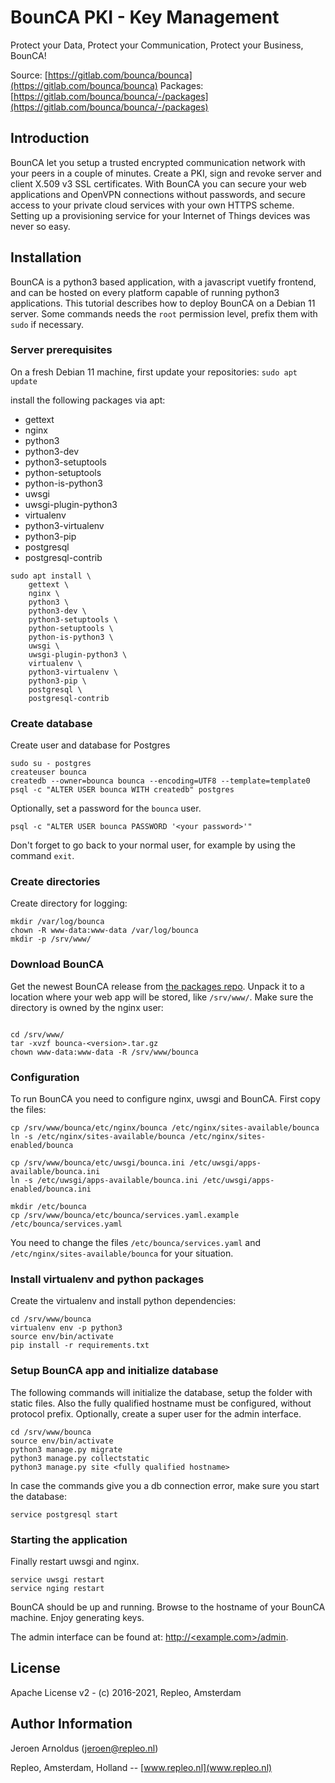 # BounCA PKI - Key Management

Protect your Data, Protect your Communication,
Protect your Business, BounCA!

Source: [https://gitlab.com/bounca/bounca](https://gitlab.com/bounca/bounca)
Packages: [https://gitlab.com/bounca/bounca/-/packages](https://gitlab.com/bounca/bounca/-/packages)

## Introduction

BounCA let you setup a trusted encrypted communication network with your peers in a couple of minutes.
Create a PKI, sign and revoke server and client X.509 v3 SSL certificates.
With BounCA you can secure your web applications and OpenVPN connections without passwords,
and secure access to your private cloud services with your own HTTPS scheme.
Setting up a provisioning service for your Internet of Things devices was never so easy.

## Installation

BounCA is a python3 based application, with a javascript vuetify frontend, and
can be hosted on every platform capable of running python3 applications.
This tutorial describes how to deploy BounCA on a Debian 11 server.
Some commands needs the `root` permission level, prefix them with `sudo` if necessary.

### Server prerequisites

On a fresh Debian 11 machine, first update your repositories:
`sudo apt update`

install the following packages via apt:

  - gettext
  - nginx
  - python3
  - python3-dev
  - python3-setuptools
  - python-setuptools
  - python-is-python3
  - uwsgi
  - uwsgi-plugin-python3
  - virtualenv
  - python3-virtualenv
  - python3-pip
  - postgresql
  - postgresql-contrib

```
sudo apt install \
    gettext \
    nginx \
    python3 \
    python3-dev \
    python3-setuptools \
    python-setuptools \
    python-is-python3 \
    uwsgi \
    uwsgi-plugin-python3 \
    virtualenv \
    python3-virtualenv \
    python3-pip \
    postgresql \
    postgresql-contrib
```

### Create database

Create user and database for Postgres
```
sudo su - postgres
createuser bounca
createdb --owner=bounca bounca --encoding=UTF8 --template=template0
psql -c "ALTER USER bounca WITH createdb" postgres
```

Optionally, set a password for the `bounca` user.
```
psql -c "ALTER USER bounca PASSWORD '<your password>'"
```

Don't forget to go back to your normal user, for example by using the command `exit`.

### Create directories

Create directory for logging:
```
mkdir /var/log/bounca
chown -R www-data:www-data /var/log/bounca
mkdir -p /srv/www/
```

### Download BounCA

Get the newest BounCA release from [the packages repo](https://gitlab.com/bounca/bounca/-/packages).
Unpack it to a location where your web app will be stored, like `/srv/www/`.
Make sure the directory is owned by the nginx user:
```

cd /srv/www/
tar -xvzf bounca-<version>.tar.gz
chown www-data:www-data -R /srv/www/bounca
```

### Configuration

To run BounCA you need to configure nginx, uwsgi and BounCA.
First copy the files:

```
cp /srv/www/bounca/etc/nginx/bounca /etc/nginx/sites-available/bounca
ln -s /etc/nginx/sites-available/bounca /etc/nginx/sites-enabled/bounca

cp /srv/www/bounca/etc/uwsgi/bounca.ini /etc/uwsgi/apps-available/bounca.ini
ln -s /etc/uwsgi/apps-available/bounca.ini /etc/uwsgi/apps-enabled/bounca.ini

mkdir /etc/bounca
cp /srv/www/bounca/etc/bounca/services.yaml.example /etc/bounca/services.yaml
```

You need to change the files `/etc/bounca/services.yaml` and `/etc/nginx/sites-available/bounca` for your situation.

### Install virtualenv and python packages

Create the virtualenv and install python dependencies:

```
cd /srv/www/bounca
virtualenv env -p python3
source env/bin/activate
pip install -r requirements.txt
```

### Setup BounCA app and initialize database

The following commands will initialize the database, setup the folder with
static files. Also the fully qualified hostname must be configured, without protocol prefix.
Optionally, create a super user for the admin interface.

```
cd /srv/www/bounca
source env/bin/activate
python3 manage.py migrate
python3 manage.py collectstatic
python3 manage.py site <fully qualified hostname>

```

In case the commands give you a db connection error, make sure you start the database:

```
service postgresql start
```

### Starting the application

Finally restart uwsgi and nginx.
```
service uwsgi restart
service nging restart
```

BounCA should be up and running. Browse to the hostname of your BounCA machine.
Enjoy generating keys.

The admin interface can be found at:
[http://<example.com>/admin](http://example.com/admin).

## License

Apache License v2 - (c) 2016-2021, Repleo, Amsterdam

## Author Information

Jeroen Arnoldus (jeroen@repleo.nl)

Repleo, Amsterdam, Holland -- [www.repleo.nl](www.repleo.nl)
